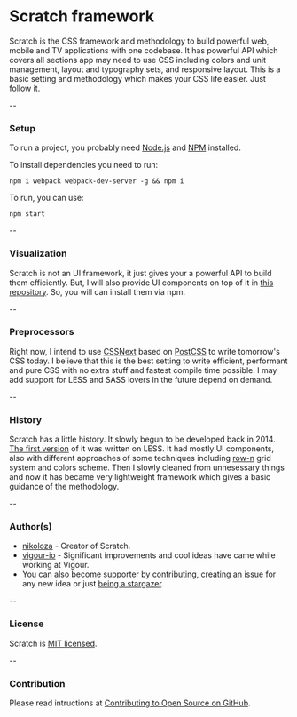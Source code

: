 # Scratch framework
Scratch is the CSS framework and methodology to build powerful web, mobile and TV applications with one codebase. It has powerful API which covers all sections app may need to use CSS including colors and unit management, layout and typography sets, and responsive layout. This is a basic setting and methodology which makes your CSS life easier. Just follow it.

--

### Setup
To run a project, you probably need [Node.js](https://nodejs.org/en/download/) and [NPM](https://docs.npmjs.com/cli/install) installed.

To install dependencies you need to run:

    npm i webpack webpack-dev-server -g && npm i

To run, you can use:

    npm start

--

### Visualization
Scratch is not an UI framework, it just gives your a powerful API to build them efficiently. But, I will also provide UI components on top of it in [this repository](https://github.com/scratch-css/ui). So, you will can install them via npm.

--

### Preprocessors
Right now, I intend to use [CSSNext](http://cssnext.io/) based on [PostCSS](http://postcss.org/) to write tomorrow's CSS today. I believe that this is the best setting to write efficient, performant and pure CSS with no extra stuff and fastest compile time possible. I may add support for LESS and SASS lovers in the future depend on demand.

--

### History
Scratch has a little history. It slowly begun to be developed back in 2014. [The first version](https://github.com/nikoloza/scratch) of it was written on LESS. It had mostly UI components, also with different approaches of some techniques including [row-n](https://github.com/nikoloza/row-n-grid) grid system and colors scheme. Then I slowly cleaned from unnesessary things and now it has became very lightweight framework which gives a basic guidance of the methodology.

--

### Author(s)
- [nikoloza](https://github.com/nikoloza) - Creator of Scratch.
- [vigour-io](https://github.com/vigour-io) - Significant improvements and cool ideas have came while working at Vigour.
- You can also become supporter by [contributing](#contribution), [creating an issue](https://github.com/scratch-css/scratch/issues) for any new idea or just [being a stargazer](https://github.com/scratch-css/scratch/stargazers).

--

### License
Scratch is [MIT licensed](LICENSE).

--

### Contribution
Please read intructions at [Contributing to Open Source on GitHub](https://guides.github.com/activities/contributing-to-open-source/).
